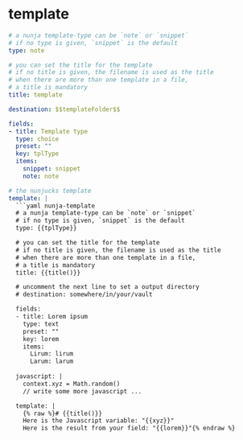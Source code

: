 # template

```yaml nunja-template
# a nunja template-type can be `note` or `snippet`
# if no type is given, `snippet` is the default
type: note  

# you can set the title for the template
# if no title is given, the filename is used as the title
# when there are more than one template in a file, 
# a title is mandatory
title: template

destination: $$templateFolder$$

fields:
- title: Template type
  type: choice
  preset: ""
  key: tplType
  items: 
    snippet: snippet
    note: note

# the nunjucks template
template: |
  ```yaml nunja-template
  # a nunja template-type can be `note` or `snippet`
  # if no type is given, `snippet` is the default
  type: {{tplType}}

  # you can set the title for the template
  # if no title is given, the filename is used as the title
  # when there are more than one template in a file, 
  # a title is mandatory
  title: {{title()}}

  # uncomment the next line to set a output directory
  # destination: somewhere/in/your/vault

  fields:
  - title: Lorem ipsum
    type: text
    preset: ""
    key: lorem
    items: 
      Lirum: lirum
      Larum: larum
  
  javascript: |
    context.xyz = Math.random()
    // write some more javascript ...

  template: |
    {% raw %}# {{title()}}
    Here is the Javascript variable: "{{xyz}}"
    Here is the result from your field: "{{lorem}}"{% endraw %}
  ```
```
